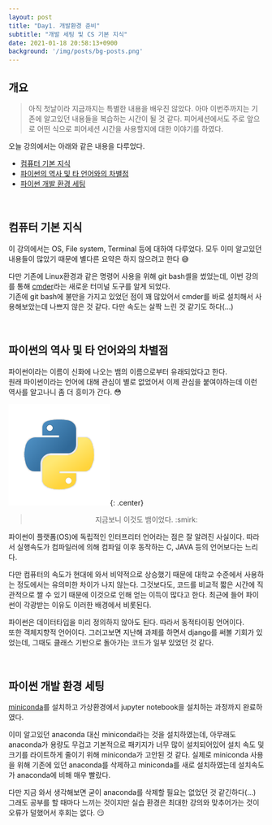 ```yaml
---
layout: post
title: "Day1. 개발환경 준비"
subtitle: "개발 세팅 및 CS 기본 지식"
date: 2021-01-18 20:58:13+0900
background: '/img/posts/bg-posts.png'
---
```


## 개요 <!-- omit in toc -->
> 아직 첫날이라 지금까지는 특별한 내용을 배우진 않았다. 아마 이번주까지는 기존에 알고있던 내용들을 복습하는 시간이 될 것 같다. 
피어세션에서도 주로 앞으로 어떤 식으로 피어세션 시간을 사용할지에 대한 이야기를 하였다.

오늘 강의에서는 아래와 같은 내용을 다루었다.
- [컴퓨터 기본 지식](#컴퓨터-기본-지식)
- [파이썬의 역사 및 타 언어와의 차별점](#파이썬의-역사-및-타-언어와의-차별점)
- [파이썬 개발 환경 세팅](#파이썬-개발-환경-세팅)
  
    
<br/>

## 컴퓨터 기본 지식
이 강의에서는 OS, File system, Terminal 등에 대하여 다루었다.
모두 이미 알고있던 내용들이 많았기 때문에 별다른 요약은 하지 않으려고 한다 :sweat_smile:
  
다만 기존에 Linux환경과 같은 명령어 사용을 위해 git bash셸을 썼었는데, 이번 강의를 통해 [cmder](https://cmder.net/)라는 새로운 터미널 도구를 알게 되었다.  
기존에 git bash에 불만을 가지고 있었던 점이 꽤 많았어서 cmder를 바로 설치해서 사용해보았는데 나쁘지 않은 것 같다. 다만 속도는 살짝 느린 것 같기도 하다(...)

<br/>

## 파이썬의 역사 및 타 언어와의 차별점
파이썬이라는 이름이 신화에 나오는 뱀의 이름으로부터 유래되었다고 한다.  
원래 파이썬이라는 언어에 대해 관심이 별로 없었어서 이제 관심을 붙여야하는데 이런 역사를 알고나니 좀 더 흥미가 간다. :flushed:  

![python](/img/posts/01.png){: .center} 
> <center> 지금보니 이것도 뱀이었다. :smirk: </center>

파이썬이 플랫폼(OS)에 독립적인 인터프리터 언어라는 점은 잘 알려진 사실이다. 따라서 실행속도가 컴파일러에 의해 컴파일 이후 동작하는 C, JAVA 등의 언어보다는 느리다.  

다만 컴퓨터의 속도가 현대에 와서 비약적으로 상승했기 때문에 대학교 수준에서 사용하는 정도에서는 유의미한 차이가 나지 않는다. 그것보다도, 코드를 비교적 짧은 시간에 직관적으로 짤 수 있기 때문에 이것으로 인해 얻는 이득이 많다고 한다. 최근에 들어 파이썬이 각광받는 이유도 이러한 배경에서 비롯된다.

  
파이썬은 데이터타입을 미리 정의하지 않아도 된다. 따라서 동적타이핑 언어이다.  
또한 객체지향적 언어이다. 그러고보면 지난해 과제를 하면서 django를 써볼 기회가 있었는데, 그때도 클래스 기반으로 돌아가는 코드가 일부 있었던 것 같다.

<br/>

## 파이썬 개발 환경 세팅
[miniconda](https://docs.conda.io/en/latest/miniconda.html)를 설치하고 가상환경에서 jupyter notebook을 설치하는 과정까지 완료하였다.  

이미 알고있던 anaconda 대신 miniconda라는 것을 설치하였는데, 아무래도 anaconda가 용량도 무겁고 기본적으로 패키지가 너무 많이 설치되어있어 설치 속도 및 크기를 라이트하게 줄이기 위해 miniconda가 고안된 것 같다. 실제로 miniconda 사용을 위해 기존에 있던 anaconda를 삭제하고 miniconda를 새로 설치하였는데 설치속도가 anaconda에 비해 매우 빨랐다.  

다만 지금 와서 생각해보면 굳이 anaconda를 삭제할 필요는 없었던 것 같긴하다(...) 그래도 공부를 할 때마다 느끼는 것이지만 실습 환경은 최대한 강의와 맞추어가는 것이 오류가 덜했어서 후회는 없다. :smirk:  